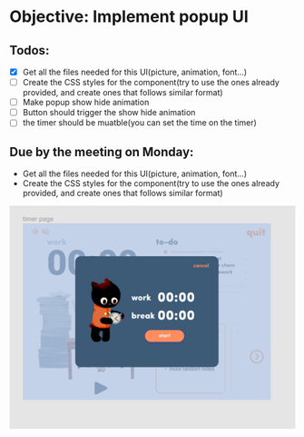 # Objective: Implement popup UI

## Todos:
- [x] Get all the files needed for this UI(picture, animation, font...)
- [ ] Create the CSS styles for the component(try to use the ones already provided, and create ones that follows similar format)
- [ ] Make popup show hide animation
- [ ] Button should trigger the show hide animation
- [ ] the timer should be muatble(you can set the time on the timer)

## Due by the meeting on Monday:
- Get all the files needed for this UI(picture, animation, font...)
- Create the CSS styles for the component(try to use the ones already provided, and create ones that follows similar format)

![image](popup.png)
